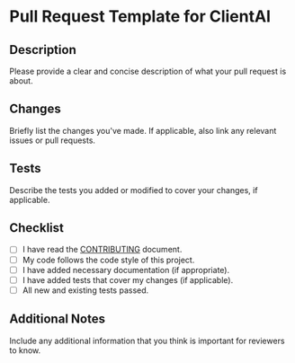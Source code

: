 # Pull Request Template for ClientAI

## Description

Please provide a clear and concise description of what your pull request is about.

## Changes

Briefly list the changes you've made. If applicable, also link any relevant issues or pull requests.

## Tests

Describe the tests you added or modified to cover your changes, if applicable.

## Checklist

- [ ] I have read the [CONTRIBUTING](CONTRIBUTING.md) document.
- [ ] My code follows the code style of this project.
- [ ] I have added necessary documentation (if appropriate).
- [ ] I have added tests that cover my changes (if applicable).
- [ ] All new and existing tests passed.

## Additional Notes

Include any additional information that you think is important for reviewers to know.
